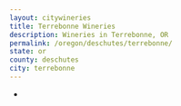 ```yaml
---
layout: citywineries
title: Terrebonne Wineries
description: Wineries in Terrebonne, OR
permalink: /oregon/deschutes/terrebonne/
state: or
county: deschutes
city: terrebonne
---
```

-
